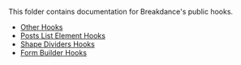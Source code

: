 This folder contains documentation for Breakdance's public hooks.

- [Other Hooks](other.md)
- [Posts List Element Hooks](posts-list.md)
- [Shape Dividers Hooks](shape-dividers.md)
- [Form Builder Hooks](forms.md)
